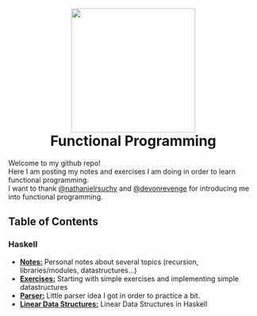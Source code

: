 <h1 align="center">
  <img src="https://upload.wikimedia.org/wikipedia/commons/thumb/3/39/Lambda_lc.svg/375px-Lambda_lc.svg.png" width="250">
  <br>
  Functional Programming
</h1>

Welcome to my github repo! <br>
Here I am posting my notes and exercises I am doing in order to learn functional programming.
<br>
I want to thank [@nathanielrsuchy](https://twitter.com/nathanielrsuchy) and [@devonrevenge](https://twitter.com/devonrevenge) for introducing me into functional programming.


<h2>
Table of Contents
</h2>
<h3>
 Haskell
</h3>
<ul style="list-style-type:disc">
 <li><b><a href="https://github.com/memoriasIT/Functional-Programming/tree/master/Notes">Notes:</a></b> Personal notes about several topics (recursion, libraries/modules, datastructures...)</li>
 <li><b><a href="https://github.com/memoriasIT/Functional-Programming/tree/master/Exercises">Exercises:</a></b> Starting with simple exercises and implementing simple datastructures</li>
  <li><b><a href="https://github.com/memoriasIT/Functional-Programming/tree/master/LittleParserImplementation">Parser:</a></b> Little parser idea I got in order to practice a bit.</li>
    <li><b><a href="https://github.com/memoriasIT/Functional-Programming/tree/master/LinearStructures">Linear Data Structures:</a></b> Linear Data Structures in Haskell</li>
  
  
  
  
</ul>  

